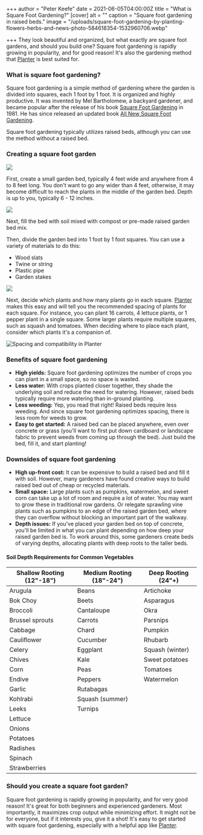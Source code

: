 +++
author = "Peter Keefe"
date = 2021-06-05T04:00:00Z
title = "What is Square Foot Gardening?"
[cover]
alt = ""
caption = "Square foot gardening in raised beds."
image = "/uploads/square-foot-gardening-by-planting-flowers-herbs-and-news-photo-584618354-1532960706.webp"

+++
They look beautiful and organized, but what exactly are square foot gardens, and should you build one? Square foot gardening is rapidly growing in popularity, and for good reason! It's also the gardening method that [Planter](https://gardenplanter.app) is best suited for.

### What is square foot gardening?

Square foot gardening is a simple method of gardening where the garden is divided into squares, each 1 foot by 1 foot. It is organized and highly productive. It was invented by Mel Bartholomew, a backyard gardener, and became popular after the release of his book [Square Foot Gardening](https://amzn.to/3g5sBCn) in 1981. He has since released an updated book [All New Square Foot Gardening](https://amzn.to/3vdo4St).

Square foot gardening typically utilizes raised beds, although you can use the method without a raised bed.

### Creating a square foot garden

![](/uploads/garden_bed_empty.webp)

First, create a small garden bed, typically 4 feet wide and anywhere from 4 to 8 feet long. You don't want to go any wider than 4 feet, otherwise, it may become difficult to reach the plants in the middle of the garden bed. Depth is up to you, typically 6 - 12 inches.

![](/uploads/garden_bed_soil.webp)

Next, fill the bed with soil mixed with compost or pre-made raised garden bed mix.

Then, divide the garden bed into 1 foot by 1 foot squares. You can use a variety of materials to do this:

* Wood slats
* Twine or string
* Plastic pipe
* Garden stakes

![](/uploads/raised_bed_pipes.webp)

Next, decide which plants and how many plants go in each square. [Planter](https://gardenplanter.app) makes this easy and will tell you the recommended spacing of plants for each square. For instance, you can plant 16 carrots, 4 lettuce plants, or 1 pepper plant in a  single square. Some larger plants require multiple squares, such as squash and tomatoes. When deciding where to place each plant, consider which plants it's a companion of.

![Spacing and compatibility in Planter](/uploads/compatibility.webp "Spacing and compatibility in Planter")

### Benefits of square foot gardening

* **High yields:** Square foot gardening optimizes the number of crops you can plant in a small space, so no space is wasted.
* **Less water:** With crops planted closer together, they shade the underlying soil and reduce the need for watering. However, raised beds typically require more watering than in-ground planting.
* **Less weeding:** Yep, you read that right! Raised beds require less weeding. And since square foot gardening optimizes spacing, there is less room for weeds to grow.
* **Easy to get started:** A raised bed can be placed anywhere, even over concrete or grass (you'll want to first put down cardboard or landscape fabric to prevent weeds from coming up through the bed). Just build the bed, fill it, and start planting!

### Downsides of square foot gardening

* **High up-front cost:** It can be expensive to build a raised bed and fill it with soil. However, many gardeners have found creative ways to build raised bed out of cheap or recycled materials.
* **Small space:** Large plants such as pumpkins, watermelon, and sweet corn can take up a lot of room and require a lot of water. You may want to grow these in traditional row gardens. Or relegate sprawling vine plants such as pumpkins to an edge of the raised garden bed, where they can overflow without blocking an important part of the walkway.
* **Depth issues:** If you've placed your garden bed on top of concrete, you'll be limited in what you can plant depending on how deep your raised garden bed is. To work around this, some gardeners create beds of varying depths, allocating plants with deep roots to the taller beds.

#### Soil Depth Requirements for Common Vegetables

| Shallow Rooting (12"-18") | Medium Rooting (18"-24") | Deep Rooting (24"+) |
| --- | --- | --- |
| Arugula | Beans | Artichoke |
| Bok Choy | Beets | Asparagus |
| Broccoli | Cantaloupe | Okra |
| Brussel sprouts | Carrots | Parsnips |
| Cabbage | Chard | Pumpkin |
| Cauliflower | Cucumber | Rhubarb |
| Celery | Eggplant | Squash (winter) |
| Chives | Kale | Sweet potatoes |
| Corn | Peas | Tomatoes |
| Endive | Peppers | Watermelon |
| Garlic | Rutabagas |  |
| Kohlrabi | Squash (summer) |  |
| Leeks | Turnips |  |
| Lettuce |  |  |
| Onions |  |  |
| Potatoes |  |  |
| Radishes |  |  |
| Spinach |  |  |
| Strawberries |  |  |

### Should you create a square foot garden?

Square foot gardening is rapidly growing in popularity, and for very good reason! It's great for both beginners and experienced gardeners. Most importantly, it maximizes crop output while minimizing effort. It might not be for everyone, but if it interests you, give it a shot! It's easy to get started with square foot gardening, especially with a helpful app like [Planter](https://gardenplanter.app).